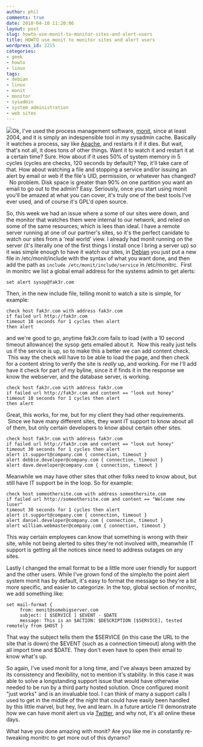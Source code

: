 ```yaml
---
author: phil
comments: true
date: 2010-04-10 11:20:06
layout: post
slug: howto-use-monit-to-monitor-sites-and-alert-users
title: HOWTO use monit to monitor sites and alert users
wordpress_id: 2215
categories:
- geek
- howto
- linux
tags:
- debian
- linux
- monit
- monitor
- sysadmin
- system administration
- web sites
---
```


[![](http://fak3r.com/wp-content/uploads/2010/04/monit_banner.png)](http://fak3r.com/wp-content/uploads/2010/04/monit_banner.png)Ok, I've used the process management software, [monit](http://mmonit.com/monit), since at least 2004, and it is simply an indespensible tool in my sysadmin cache.  Basically it watches a process, say like [Apache](http://httpd.apache.org/), and restarts it if it dies.  But wait, that's not all, it does tons of other things.  Want it to watch it and restart it at a certain time?  Sure.  How about if it uses 50% of system memory in 5 cycles (cycles are checks, 120 seconds by default)?  Yep, it'll take care of that.  How about watching a file and stopping a service and/or issuing an alert by email or web if the file's UID, permission, or whatever has changed?   No problem.  Disk space is greater than 90% on one partition you want an email to go out to the admin?  Easy.  Seriously, once you start using monit you'll be amazed at what you can cover, it's truly one of the best tools I've ever used, and of course it's GPL'd open source.

So, this week we had an issue where a some of our sites were down, and the monitor that watches them were internal to our network, and relied on some of the same resources; which is lees than ideal.  I have a remote server running at one of our partner's sites, so it's the perfect canidate to watch our sites from a 'real world' view.<!-- more --> I already had monit running on the server (it's literally one of the first things I install once I bring a server up) so it was simple enough to have it watch our sites, in [Debian](http://www.debian.org/) you just put a new file in /etc/monit/include with the syntax of what you want done, and then add the path as `include /etc/monit/include/service` in /etc/monitrc.  First in monitrc we list a global email address for the systems admin to get alerts:

    
    set alert sysop@fak3r.com


Then, in the new include file, telling monit to watch a site is simple, for example:

    
    check host fak3r.com with address fak3r.com
    if failed url http://fak3r.com
    timeout 10 seconds for 1 cycles then alert
    then alert


and we're good to go, anytime fak3r.com fails to load (with a 10 second timeout allowance) the sysop gets emailed about it.  Now this really just tells us if the service is up, so to make this a better we can add content check.  This way the check will have to be able to load the page, and then check for a content string to verify the site is *really* up, and working.  For me I'll add have it check for part of my byline, since it if finds it in the response we know the webserver, and the database server, is working.

    
    check host fak3r.com with address fak3r.com
    if failed url http://fak3r.com and content == "look out honey"
    timeout 10 seconds for 1 cycles then alert
    then alert


Great, this works, for me, but for my client they had other requirements.  Since we have many different sites, they want IT support to know about all of them, but only certain developers to know about certain other sites.

    
    check host fak3r.com with address fak3r.com
    if failed url http://fak3r.com and content == "look out honey"
    timeout 30 seconds for 1 cycles then alert
    alert it.support@company.com { connection, timeout }
    alert debbie.developer@company.com { connection, timeout }
    alert dave.developer@company.com { connection, timeout }


Meanwhile we may have other sites that other folks need to know about, but still have IT support be in the loop.  So for example:

    
    check host someothersite.com with address someothersite.com
    if failed url http://someothersite.com and content == "Welcome new  luser"
    timeout 30 seconds for 1 cycles then alert
    alert it.support@company.com { connection, timeout }
    alert daniel.developer@company.com { connection, timeout }
    alert william.webmaster@company.com { connection, timeout }


This way certain employees can know that something is wrong with their site, while not being alerted to sites they're not involved with, meanwhile IT support is getting all the notices since need to address outages on any sites.

Lastly I changed the email format to be a little more user friendly for support and the other users.  While I've grown fond of the simple/to the point alert system monit has by default, it's easy to format the message so they're a bit more specific, and easier to categorize.  In the top, global section of monitrc, we add something like:

    
    set mail-format {
         from: monit@somebigserver.com
         subject: [ $SERVICE ] $EVENT - $DATE
         message: This is an $ACTION: $DESCRIPTION [$SERVICE], tested remotely from $HOST }


That way the subject tells them the $SERVICE (in this case the URL to the site that is down) the $EVENT (such as a connection timeout) along with the all import time and $DATE.  They don't even have to open their email to know what's up.

So again, I've used monit for a long time, and I've always been amazed by its consistency and flexibility, not to mention it's stability.  In this case it was able to solve a longstanding support issue that would have otherwise needed to be run by a third party hosted solution.  Once configured monit "just works" and is an invaluable tool.  I can think of many a support calls I used to get in the middle of the night that could have easily been handled by this little marvel, but hey, live and learn.  In a future article I'll demonstrate how we can have monit alert us via [Twitter](http://www.twitter.com/), and why not, it's all online these days.

What have you done amazing with monit?  Are you like me in constantly re-tweaking monitrc to get more out of this dynamo?
